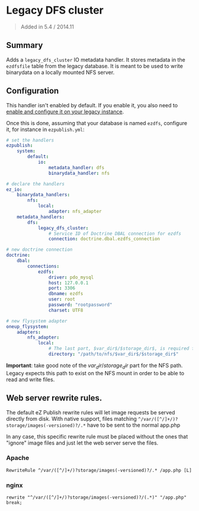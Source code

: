 # Legacy DFS cluster

> Added in 5.4 / 2014.11

## Summary
Adds a `legacy_dfs_cluster` IO metadata handler. It stores metadata in the `ezdfsfile` table from the legacy
database. It is meant to be used to write binarydata on a locally mounted NFS server.

## Configuration
This handler isn't enabled by default. If you enable it, you also need to [enable and
configure it on your legacy instance](https://doc.ez.no/eZ-Publish/Technical-manual/5.x/Features/Clustering/Setting-it-up-for-an-eZDFSFileHandler).

Once this is done, assuming that your database is named `ezdfs`, configure it, for instance in `ezpublish.yml`:

```yaml
# set the handlers
ezpublish:
    system:
        default:
            io:
                metadata_handler: dfs
                binarydata_handler: nfs

# declare the handlers
ez_io:
    binarydata_handlers:
        nfs:
            local:
                adapter: nfs_adapter
    metadata_handlers:
        dfs:
            legacy_dfs_cluster:
                # Service ID of Doctrine DBAL connection for ezdfs
                connection: doctrine.dbal.ezdfs_connection

# new doctrine connection
doctrine:
    dbal:
        connections:
            ezdfs:
                driver: pdo_mysql
                host: 127.0.0.1
                port: 3306
                dbname: ezdfs
                user: root
                password: "rootpassword"
                charset: UTF8

# new flysystem adapter
oneup_flysystem:
    adapters:
        nfs_adapter:
            local:
                # The last part, $var_dir$/$storage_dir$, is required for legacy compatibility
                directory: "/path/to/nfs/$var_dir$/$storage_dir$"
```

**Important**: take good note of the $var_dir$/$storage_dir$ part for the NFS path. Legacy expects this path to exist
on the NFS mount in order to be able to read and write files.

## Web server rewrite rules.
The default eZ Publish rewrite rules will let image requests be served directly from disk. With native support,
files matching `^/var/([^/]+/)?storage/images(-versioned)?/.*` have to be sent to the normal app.php

In any case, this specific rewrite rule must be placed without the ones that "ignore" image files and just let the
web server serve the files.

### Apache
```
RewriteRule ^/var/([^/]+/)?storage/images(-versioned)?/.* /app.php [L]
```

### nginx
```
rewrite "^/var/([^/]+/)?storage/images(-versioned)?/(.*)" "/app.php" break;
```
